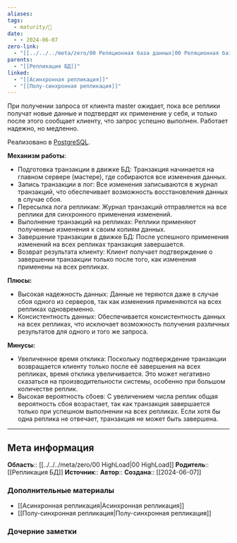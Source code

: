 ```yaml
---
aliases: 
tags:
  - maturity/🌱
date:
  - - 2024-06-07
zero-link:
  - "[[../../../meta/zero/00 Реляционная база данных|00 Реляционная база данных]]"
parents:
  - "[[Репликация БД]]"
linked:
  - "[[Асинхронная репликация]]"
  - "[[Полу-синхронная репликация]]"
---
```

При получении запроса от клиента master ожидает, пока все реплики получат новые данные и подтвердят их применение у себя, и только после этого сообщает клиенту, что запрос успешно выполнен. Работает надежно, но медленно.

Реализовано в [PostgreSQL](../../../meta/zero/00%20PostgreSQL.md).

**Механизм работы**:
- Подготовка транзакции в движке БД: Транзакция начинается на главном сервере (мастере), где собираются все изменения данных.
- Запись транзакции в лог: Все изменения записываются в журнал транзакций, что обеспечивает возможность восстановления данных в случае сбоя.
- Пересылка лога репликам: Журнал транзакций отправляется на все реплики для синхронного применения изменений.
- Выполнение транзакций на репликах: Реплики применяют полученные изменения к своим копиям данных.
- Завершение транзакции в движке БД: После успешного применения изменений на всех репликах транзакция завершается.
- Возврат результата клиенту: Клиент получает подтверждение о завершении транзакции только после того, как изменения применены на всех репликах.

**Плюсы:**
- Высокая надежность данных: Данные не теряются даже в случае сбоя одного из серверов, так как изменения применяются на всех репликах одновременно.
- Консистентность данных: Обеспечивается консистентность данных на всех репликах, что исключает возможность получения различных результатов для одного и того же запроса.

**Минусы:**
- Увеличенное время отклика: Поскольку подтверждение транзакции возвращается клиенту только после её завершения на всех репликах, время отклика увеличивается. Это может негативно сказаться на производительности системы, особенно при большом количестве реплик.
- Высокая вероятность сбоев: С увеличением числа реплик общая вероятность сбоя возрастает, так как транзакция завершается только при успешном выполнении на всех репликах. Если хотя бы одна реплика не отвечает, транзакция не может быть завершена.
***
## Мета информация
**Область**:: [[../../../meta/zero/00 HighLoad|00 HighLoad]]
**Родитель**:: [[Репликация БД]]
**Источник**:: 
**Автор**:: 
**Создана**:: [[2024-06-07]]
### Дополнительные материалы
- [[Асинхронная репликация|Асинхронная репликация]]
- [[Полу-синхронная репликация|Полу-синхронная репликация]]
### Дочерние заметки
<!-- QueryToSerialize: LIST FROM [[]] WHERE contains(Родитель, this.file.link) or contains(parents, this.file.link) -->
